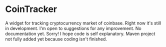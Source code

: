 # CoinTracker
A widget for tracking cryptocurrency market of coinbase.
Right now it's still in development. I'm open to suggestions for any improvement. 
No documentation yet. Sorry! I hope code is self explanatory. 
Maven project not fully added yet because coding isn't finished.
